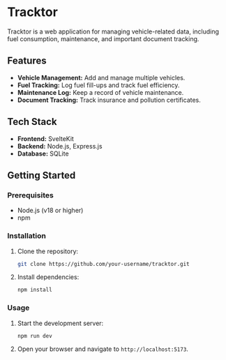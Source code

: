 # Tracktor

Tracktor is a web application for managing vehicle-related data, including fuel consumption, maintenance, and important document tracking.

## Features

*   **Vehicle Management:** Add and manage multiple vehicles.
*   **Fuel Tracking:** Log fuel fill-ups and track fuel efficiency.
*   **Maintenance Log:** Keep a record of vehicle maintenance.
*   **Document Tracking:** Track insurance and pollution certificates.

## Tech Stack

*   **Frontend:** SvelteKit
*   **Backend:** Node.js, Express.js
*   **Database:** SQLite

## Getting Started

### Prerequisites

*   Node.js (v18 or higher)
*   npm

### Installation

1.  Clone the repository:
    ```bash
    git clone https://github.com/your-username/tracktor.git
    ```
2.  Install dependencies:
    ```bash
    npm install
    ```

### Usage

1.  Start the development server:
    ```bash
    npm run dev
    ```
2.  Open your browser and navigate to `http://localhost:5173`.
